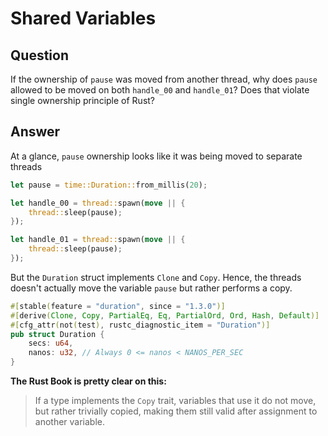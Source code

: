 # Shared Variables

## Question
If the ownership of `pause` was moved from another thread, why does `pause` allowed to be moved on both `handle_00` and `handle_01`? Does that violate single ownership principle of Rust?

## Answer

At a glance, `pause` ownership looks like it was being moved to separate threads
```rust
let pause = time::Duration::from_millis(20);

let handle_00 = thread::spawn(move || {
    thread::sleep(pause);
});

let handle_01 = thread::spawn(move || {
    thread::sleep(pause);
});

```

But the `Duration` struct implements `Clone` and `Copy`. Hence, the threads
doesn't actually move the variable `pause` but rather performs a copy.
```rust
#[stable(feature = "duration", since = "1.3.0")]
#[derive(Clone, Copy, PartialEq, Eq, PartialOrd, Ord, Hash, Default)]
#[cfg_attr(not(test), rustc_diagnostic_item = "Duration")]
pub struct Duration {
    secs: u64,
    nanos: u32, // Always 0 <= nanos < NANOS_PER_SEC
}
```

**The Rust Book is pretty clear on this:**

> If a type implements the `Copy` trait, variables that use it do not move, but rather trivially copied, making them still valid after assignment to another variable.